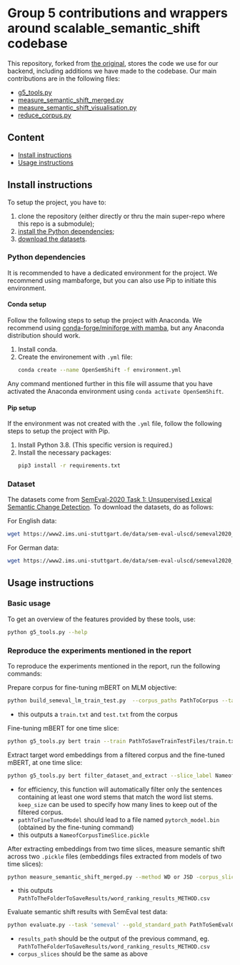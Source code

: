 # Group 5 contributions and wrappers around scalable_semantic_shift codebase

This repository, forked from [the original](https://github.com/matejMartinc/scalable_semantic_shift), stores the code we use for our backend, including additions we have made to the codebase. Our main contributions are in the following files:

* [g5_tools.py](./g5_tools.py)
* [measure_semantic_shift_merged.py](measure_semantic_shift_merged.py)
* [measure_semantic_shift_visualisation.py](measure_semantic_shift_visualisation.py)
* [reduce_corpus.py](reduce_corpus.py)


## Content
- [Install instructions](#install-instructions)
- [Usage instructions](#usage-instructions)

## Install instructions

To setup the project, you have to:
1. clone the repository (either directly or thru the main super-repo where this repo is a submodule);
2. [install the Python dependencies](#python-dependencies);
3. [download the datasets](#).

### Python dependencies
It is recommended to have a dedicated environment for the project.
We recommend using mambaforge, but you can also use Pip to initiate this environment. 

#### Conda setup
Follow the following steps to setup the project with Anaconda. 
We recommend using [conda-forge/miniforge with mamba](https://github.com/conda-forge/miniforge#mambaforge), but any Anaconda distribution should work.

1. Install conda.
2. Create the environement with `.yml` file:
    ```bash
    conda create --name OpenSemShift -f environment.yml
    ```

Any command mentioned further in this file will assume that you have activated the Anaconda environment using `conda activate OpenSemShift`.

#### Pip setup
If the environment was not created with the ```.yml``` file, follow the following steps to setup the project with Pip.
1. Install Python 3.8. (This specific version is required.)
2. Install the necessary packages:
    ```bash
    pip3 install -r requirements.txt
    ```

### Dataset
The datasets come from [SemEval-2020 Task 1: Unsupervised Lexical Semantic Change Detection](https://www.ims.uni-stuttgart.de/en/research/resources/corpora/sem-eval-ulscd/). To download the datasets, do as follows:

For English data:
```bash
wget https://www2.ims.uni-stuttgart.de/data/sem-eval-ulscd/semeval2020_ulscd_eng.zip
```

For German data:
```bash
wget https://www2.ims.uni-stuttgart.de/data/sem-eval-ulscd/semeval2020_ulscd_ger.zip
```

## Usage instructions
### Basic usage
To get an overview of the features provided by these tools, use:
```bash
python g5_tools.py --help
```

### Reproduce the experiments mentioned in the report
To reproduce the experiments mentioned in the report, run the following commands:

Prepare corpus for fine-tuning mBERT on MLM objective:
```bash
python build_semeval_lm_train_test.py  --corpus_paths PathToCorpus --target_path PathToTargets --language language --lm_train_test_folder PathToSaveTrainTestFiles
```
- this outputs a ```train.txt``` and ```test.txt``` from the corpus

Fine-tuning mBERT for one time slice:
```bash
python g5_tools.py bert train --train PathToSaveTrainTestFiles/train.txt --out DirPathToTrainedModel --test PathToSaveTrainTestFiles/test.txt --epochs num --batch_size num
```

Extract target word embeddings from a filtered corpus and the fine-tuned mBERT, at one time slice: 
```bash
python g5_tools.py bert filter_dataset_and_extract --slice_label NameofCorpusTimeSlice --corpus_filepath PathToCorpusToBeQueried --pathToFineTunedModel PathToModel.bin  --wordlist_path PathToTargetWordList --keep_size NumberOfLinesToBeKeptInFilteredCorpus --lang CorpusLanguage
```
- for efficiency, this function will automatically filter only the sentences containing at least one word stems that match the word list stems. ```keep_size``` can be used to specify how many lines to keep out of the filtered corpus. 
- ```pathToFineTunedModel``` should lead to a file named ```pytorch_model.bin``` (obtained by the fine-tuning command)
- this outputs a ```NameofCorpusTimeSlice.pickle```


After extracting embeddings from two time slices, measure semantic shift across two ```.pickle``` files (embeddings files extracted from models of two time slices):
```bash
python measure_semantic_shift_merged.py --method WD or JSD -corpus_slices CorpusSliceNamesSeparatedBy ";" --results_dir_path PathToTheFolderToSaveResults --embeddings_path PathToPickleFiles 
```
- this outputs `PathToTheFolderToSaveResults/word_ranking_results_METHOD.csv`

Evaluate semantic shift results with SemEval test data:
```bash
python evaluate.py --task 'semeval' --gold_standard_path PathToSemEvalGraded.txt --results_path PathToResultsFolder --corpus_slices CorpusSliceNamesSeparatedBy ";"
```
- ```results_path``` should be the output of the previous command, eg. `PathToTheFolderToSaveResults/word_ranking_results_METHOD.csv`
- ```corpus_slices``` should be the same as above





